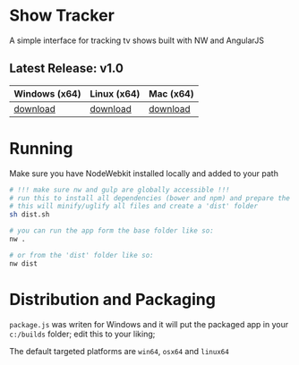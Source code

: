 # Show Tracker
A simple interface for tracking tv shows built with NW and AngularJS

## Latest Release: v1.0
| Windows (x64) | Linux (x64) | Mac (x64) |
| ------------- | ----------- | --------- |
| [download](http://www.gotoandlearn.ro/apps/show-tracker/win64-v1.0.zip) | [download](http://www.gotoandlearn.ro/apps/show-tracker/linux64-v1.0.zip) | [download](http://www.gotoandlearn.ro/apps/show-tracker/osx64-v1.0.zip) |

# Running
Make sure you have NodeWebkit installed locally and added to your path
```sh
# !!! make sure nw and gulp are globally accessible !!!
# run this to install all dependencies (bower and npm) and prepare the app for packaging
# this will minify/uglify all files and create a 'dist' folder
sh dist.sh

# you can run the app form the base folder like so:
nw .

# or from the 'dist' folder like so:
nw dist
```

# Distribution and Packaging
`package.js` was writen for Windows and it will put the packaged app in your `c:/builds` folder; edit this to your liking;

The default targeted platforms are `win64`, `osx64` and `linux64`